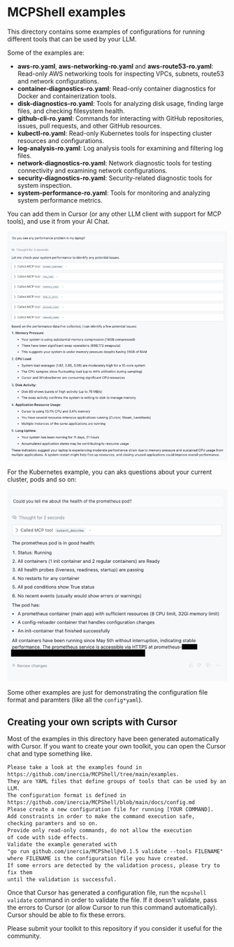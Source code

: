 # MCPShell examples

This directory contains some examples of configurations for running
different tools that can be used by your LLM.

Some of the examples are:

- **aws-ro.yaml**, **aws-networking-ro.yaml** and **aws-route53-ro.yaml**: Read-only AWS networking tools for inspecting VPCs, subnets, route53 and network configurations.
- **container-diagnostics-ro.yaml**: Read-only container diagnostics for Docker and containerization tools.
- **disk-diagnostics-ro.yaml**: Tools for analyzing disk usage, finding large files, and checking filesystem health.
- **github-cli-ro.yaml**: Commands for interacting with GitHub repositories, issues, pull requests, and other GitHub resources.
- **kubectl-ro.yaml**: Read-only Kubernetes tools for inspecting cluster resources and configurations.
- **log-analysis-ro.yaml**: Log analysis tools for examining and filtering log files.
- **network-diagnostics-ro.yaml**: Network diagnostic tools for testing connectivity and examining network configurations.
- **security-diagnostics-ro.yaml**: Security-related diagnostic tools for system inspection.
- **system-performance-ro.yaml**: Tools for monitoring and analyzing system performance metrics.

You can add them in Cursor (or any other LLM client with support for MCP tools), and use
it from your AI Chat.

<p align="center">
  <img src="chat-example-1.png" alt="chat example" width="700"/>
</p>

For the Kubernetes example, you can aks questions about your current cluster, pods and so on:

<p align="center">
  <img src="chat-example-2.png" alt="chat example" width="600"/>
</p>


Some other examples are just for demonstrating the configuration file format and paramters
(like all the `config*yaml`).

## Creating your own scripts with Cursor

Most of the examples in this directory have been generated automatically
with Cursor. If you want to create your own toolkit, you can open the Cursor
chat and type something like.

```text
Please take a look at the examples found in
https://github.com/inercia/MCPShell/tree/main/examples.
They are YAML files that define groups of tools that can be used by an LLM.
The configuration format is defined in
https://github.com/inercia/MCPShell/blob/main/docs/config.md
Please create a new configuration file for running [YOUR COMMAND].
Add constraints in order to make the command execution safe,
checking paramters and so on.
Provide only read-only commands, do not allow the execution
of code with side effects.
Validate the example generated with
"go run github.com/inercia/MCPShell@v0.1.5 validate --tools FILENAME"
where FILENAME is the configuration file you have created.
If some errors are detected by the validation process, please try to fix them
until the validation is successful.
```

Once that Cursor has generated a configuration file, run the
`mcpshell validate` command in order to validate the file.
If it doesn't validate, pass the errors to Cursor (or allow
Cursor to run this command automatically). Cursor should be able
to fix these errors.

Please submit your toolkit to this repository if you consider
it useful for the community.
